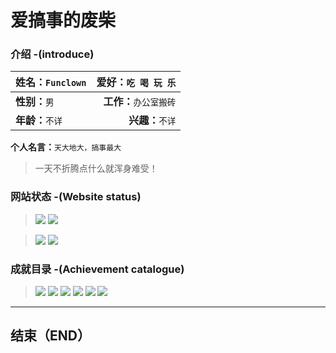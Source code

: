 # 爱搞事的废柴


### 介绍 -(introduce)

| **姓名：**`Funclown`   | **爱好：**`吃 喝 玩 乐` |
| ---------             |                -----:  |
| **性别：**`男`         |  **工作：**`办公室搬砖` |
| **年龄：**`不详`       |   **兴趣：**`不详` |

**个人名言：**`天大地大，搞事最大`
> 一天不折腾点什么就浑身难受！

### 网站状态 -(Website status)

> ![](https://img.shields.io/website/https/git.funclown.cn.svg?label=网站状态&logo=git.funclown.cn)
 ![](https://img.shields.io/github/last-commit/funclown/funclown.github.io.svg?label=%E7%BD%91%E7%AB%99%E6%9B%B4%E6%96%B0&logo=%E7%BD%91%E7%AB%99)


> ![](https://img.shields.io/github/contributors/funclown/funclown.github.io.svg?label=%E5%90%88%E4%BD%9C%E4%BA%BA%E6%95%B0&logo=%E5%90%88%E4%BD%9C%E4%BA%BA%E6%95%B0)
 ![](https://img.shields.io/badge/%E7%B3%BB%E7%BB%9F-win--64%2FCentOS-blue.svg?style=flat&logo=windows)


### 成就目录 -(Achievement catalogue)


> ![](https://img.shields.io/badge/%E6%88%90%E5%B0%B1-GitHub-brightgreen.svg?style=flat&logo=github) 
![](https://img.shields.io/badge/成就-个人博客-brightgreen.svg?style=flat&logo=blogger) 
![](https://img.shields.io/badge/%E6%88%90%E5%B0%B1-%E7%AC%AC%E4%B8%80%E4%B8%AA%E9%A1%B9%E7%9B%AE-brightgreen.svg?style=flat&logo=github) 
![](https://img.shields.io/badge/%E6%88%90%E5%B0%B1-%E8%A2%AB%E8%AF%B7%E5%96%9D%E8%8C%B6-brightgreen.svg?style=flat&logo=java) 
![](https://img.shields.io/badge/%E6%88%90%E5%B0%B1-%E8%84%B1%E5%8F%91-brightgreen.svg) 
![](https://img.shields.io/badge/%E6%88%90%E5%B0%B1-%E5%8A%A0%E7%8F%AD%E5%88%B0%E6%B7%B1%E5%A4%9C-brightgreen.svg)


----------



## 结束（END）
